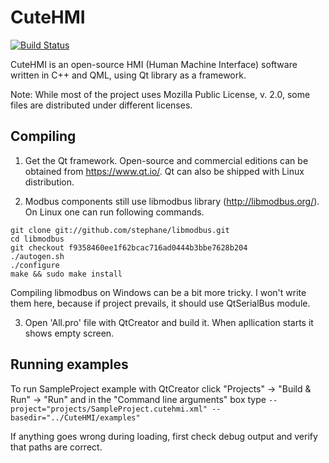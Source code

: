 # CuteHMI

[![Build Status](https://travis-ci.org/michpolicht/CuteHMI.svg?branch=master)](https://travis-ci.org/michpolicht/CuteHMI)

CuteHMI is an open-source HMI (Human Machine Interface) software written in C++ and QML, using Qt library as a framework.

Note: While most of the project uses Mozilla Public License, v. 2.0, some files are distributed under different licenses.

## Compiling

1. Get the Qt framework. Open-source and commercial editions can be obtained from https://www.qt.io/. Qt can also be shipped with Linux distribution.

2. Modbus components still use libmodbus library (http://libmodbus.org/). On Linux one can run following commands.
```
git clone git://github.com/stephane/libmodbus.git
cd libmodbus
git checkout f9358460ee1f62bcac716ad0444b3bbe7628b204
./autogen.sh
./configure
make && sudo make install
```

Compiling libmodbus on Windows can be a bit more tricky. I won't write them here, because if project prevails, it should use QtSerialBus module.

3. Open 'All.pro' file with QtCreator and build it. When apllication starts it shows empty screen.

## Running examples

To run SampleProject example with QtCreator click "Projects" -> "Build & Run" -> "Run" and in the "Command line arguments" box type `--project="projects/SampleProject.cutehmi.xml" --basedir="../CuteHMI/examples"`

If anything goes wrong during loading, first check debug output and verify that paths are correct.

